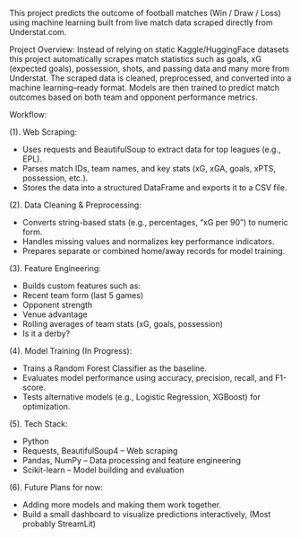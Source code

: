This project predicts the outcome of football matches (Win / Draw / Loss) using machine learning built from live match data scraped directly from Understat.com.

Project Overview:
Instead of relying on static Kaggle/HuggingFace datasets this project automatically scrapes match statistics such as goals, xG (expected goals), possession, shots, and passing data and many more from Understat. The scraped data is cleaned, preprocessed, and converted into a machine learning–ready format. Models are then trained to predict match outcomes based on both team and opponent performance metrics.

Workflow:

(1). Web Scraping:
- Uses requests and BeautifulSoup to extract data for top leagues (e.g., EPL).
- Parses match IDs, team names, and key stats (xG, xGA, goals, xPTS, possession, etc.).
- Stores the data into a structured DataFrame and exports it to a CSV file.

(2). Data Cleaning & Preprocessing:
- Converts string-based stats (e.g., percentages, “xG per 90”) to numeric form.
- Handles missing values and normalizes key performance indicators.
- Prepares separate or combined home/away records for model training.

(3). Feature Engineering:
- Builds custom features such as:
- Recent team form (last 5 games)
- Opponent strength
- Venue advantage
- Rolling averages of team stats (xG, goals, possession)
- Is it a derby?

(4). Model Training (In Progress):
- Trains a Random Forest Classifier as the baseline.
- Evaluates model performance using accuracy, precision, recall, and F1-score.
- Tests alternative models (e.g., Logistic Regression, XGBoost) for optimization.

(5). Tech Stack:
- Python
- Requests, BeautifulSoup4 – Web scraping
- Pandas, NumPy – Data processing and feature engineering
- Scikit-learn – Model building and evaluation

(6). Future Plans for now:
- Adding more models and making them work together.
- Build a small dashboard to visualize predictions interactively, (Most probably StreamLit)
